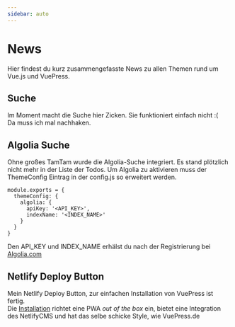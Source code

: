 ```yaml
---
sidebar: auto
---
```

# News
Hier findest du kurz zusammengefasste News zu allen Themen rund um Vue.js und VuePress.

## Suche
Im Moment macht die Suche hier Zicken. Sie funktioniert einfach nicht :(  
Da muss ich mal nachhaken.

## Algolia Suche
Ohne großes TamTam wurde die Algolia-Suche integriert. Es stand plötzlich nicht mehr in der Liste der Todos.
Um Algolia zu aktivieren muss der ThemeConfig Eintrag in der config.js so erweitert werden.

```js{3}
module.exports = {
  themeConfig: {
    algolia: {
      apiKey: '<API_KEY>',
      indexName: '<INDEX_NAME>'
    }
  }
}
```
Den API_KEY und INDEX_NAME erhälst du nach der Registrierung bei [Algolia.com](https://algolia.com)

## Netlify Deploy Button
Mein Netlify Deploy Button, zur einfachen Installation von VuePress ist fertig.  
Die [Installation](/install-vuepress/) richtet eine PWA *out of the box* ein, bietet eine Integration des NetlifyCMS und hat das selbe schicke Style, wie VuePress.de